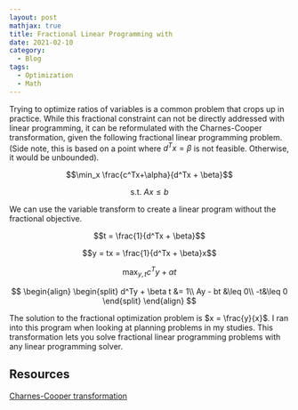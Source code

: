 ```yaml
---
layout: post
mathjax: true
title: Fractional Linear Programming with 
date: 2021-02-10
category:
  - Blog
tags:
  - Optimization
  - Math
---
```


Trying to optimize ratios of variables is a common problem that crops up in practice. While this fractional constraint can not be directly addressed with linear programming, it can be reformulated with the Charnes-Cooper transformation, given the following fractional linear programming problem. (Side note, this is based on a point where $d^Tx = \beta$ is not feasible. Otherwise, it would be unbounded). 

$$\min_x \frac{c^Tx+\alpha}{d^Tx + \beta}$$

$$\text{s.t. } Ax\leq b$$

We can use the variable transform to create a linear program without the fractional objective.


$$t = \frac{1}{d^Tx + \beta}$$

$$y = tx = \frac{1}{d^Tx + \beta}x$$

$$\max_{y, t} c^Ty + \alpha t$$

$$
    \begin{align}
        \begin{split}
            d^Ty + \beta t &= 1\\
            Ay - bt &\leq 0\\
            -t&\leq 0
        \end{split}
    \end{align}
$$

The solution to the fractional optimization problem is $x = \frac{y}{x}$. I ran into this program when looking at planning problems in my studies. This transformation lets you solve fractional linear programming problems with any linear programming solver.

## Resources

[Charnes-Cooper transformation](https://onlinelibrary.wiley.com/doi/abs/10.1002/nav.3800090303)
